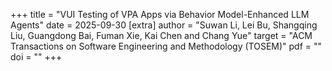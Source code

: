+++
title = "VUI Testing of VPA Apps via Behavior Model-Enhanced LLM Agents" 
date = 2025-09-30
[extra] 
author = "Suwan Li, Lei Bu, Shangqing Liu, Guangdong Bai, Fuman Xie, Kai Chen and Chang Yue" 
target = "ACM Transactions on Software Engineering and Methodology (TOSEM)"
pdf = "" 
doi = "" 
+++
